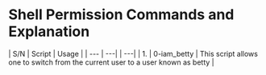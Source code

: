# Shell Permission Commands and Explanation

| S/N | Script | Usage |
| --- | ---| | ---|
| 1. | 0-iam_betty | This script allows one to switch from the current user to a user known as betty |

